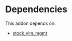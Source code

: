 # Dependencies

This addon depends on:

- [stock_vlm_mgmt](../../odoo-bringout-oca-stock-logistics-warehouse-stock_vlm_mgmt)
